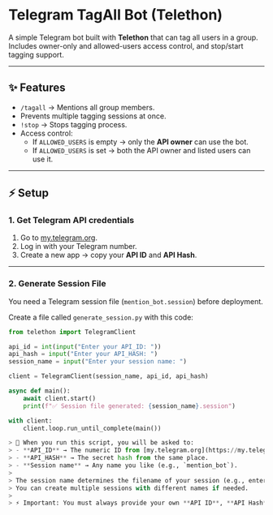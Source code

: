 # Telegram TagAll Bot (Telethon)

A simple Telegram bot built with **Telethon** that can tag all users in a group.  
Includes owner-only and allowed-users access control, and stop/start tagging support.  

---

## ✨ Features
- `/tagall` → Mentions all group members.  
- Prevents multiple tagging sessions at once.  
- `!stop` → Stops tagging process.  
- Access control:
  - If `ALLOWED_USERS` is empty → only the **API owner** can use the bot.
  - If `ALLOWED_USERS` is set → both the API owner and listed users can use it.

---

## ⚡ Setup

### 1. Get Telegram API credentials
1. Go to [my.telegram.org](https://my.telegram.org).  
2. Log in with your Telegram number.  
3. Create a new app → copy your **API ID** and **API Hash**.

---

### 2. Generate Session File
You need a Telegram session file (`mention_bot.session`) before deployment.

Create a file called `generate_session.py` with this code:

```python
from telethon import TelegramClient

api_id = int(input("Enter your API_ID: "))
api_hash = input("Enter your API_HASH: ")
session_name = input("Enter your session name: ")

client = TelegramClient(session_name, api_id, api_hash)

async def main():
    await client.start()
    print(f"✅ Session file generated: {session_name}.session")

with client:
    client.loop.run_until_complete(main())

> 📝 When you run this script, you will be asked to:
> - **API_ID** → The numeric ID from [my.telegram.org](https://my.telegram.org).  
> - **API_HASH** → The secret hash from the same place.  
> - **Session name** → Any name you like (e.g., `mention_bot`).  
>
> The session name determines the filename of your session (e.g., entering `mention_bot` creates `mention_bot.session`).  
> You can create multiple sessions with different names if needed.  
>
> ⚡ Important: You must always provide your own **API ID**, **API Hash**, and a **session name** whenever you run this code (locally or on a server).
